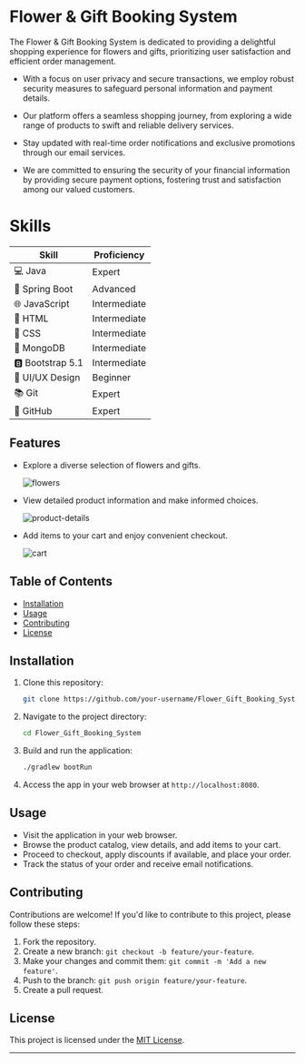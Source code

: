 

# Flower & Gift Booking System

The Flower & Gift Booking System is dedicated to providing a delightful shopping experience for flowers and gifts, prioritizing user satisfaction and efficient order management.

- With a focus on user privacy and secure transactions, we employ robust security measures to safeguard personal information and payment details.

- Our platform offers a seamless shopping journey, from exploring a wide range of products to swift and reliable delivery services.

- Stay updated with real-time order notifications and exclusive promotions through our email services.

- We are committed to ensuring the security of your financial information by providing secure payment options, fostering trust and satisfaction among our valued customers.

# Skills

| Skill                   | Proficiency   |
|-------------------------|---------------|
| 💻 Java                  | Expert        |
| 🚀 Spring Boot           | Advanced      |
| 🌐 JavaScript           | Intermediate  |
| 📄 HTML                 | Intermediate  |
| 💅 CSS                  | Intermediate  |
| 📁 MongoDB              | Intermediate  |
| 🅱️ Bootstrap 5.1       | Intermediate  |
| 🎨 UI/UX Design         | Beginner      |
| 📚 Git                  | Expert        |
| 💼 GitHub               | Expert        |

## Features

- Explore a diverse selection of flowers and gifts.
  
  ![flowers](<URL_TO_FLOWER_IMAGE>)

- View detailed product information and make informed choices.

  ![product-details](<URL_TO_PRODUCT_DETAILS_IMAGE>)

- Add items to your cart and enjoy convenient checkout.

  ![cart](<URL_TO_CART_IMAGE>)

## Table of Contents

- [Installation](#installation)
- [Usage](#usage)
- [Contributing](#contributing)
- [License](#license)

## Installation

1. Clone this repository:

   ```bash
   git clone https://github.com/your-username/Flower_Gift_Booking_System.git
   ```

2. Navigate to the project directory:

   ```bash
   cd Flower_Gift_Booking_System
   ```

3. Build and run the application:

   ```bash
   ./gradlew bootRun

   ```

4. Access the app in your web browser at `http://localhost:8080`.

## Usage

- Visit the application in your web browser.
- Browse the product catalog, view details, and add items to your cart.
- Proceed to checkout, apply discounts if available, and place your order.
- Track the status of your order and receive email notifications.

## Contributing

Contributions are welcome! If you'd like to contribute to this project, please follow these steps:

1. Fork the repository.
2. Create a new branch: `git checkout -b feature/your-feature`.
3. Make your changes and commit them: `git commit -m 'Add a new feature'`.
4. Push to the branch: `git push origin feature/your-feature`.
5. Create a pull request.

## License

This project is licensed under the [MIT License](LICENSE).

---
